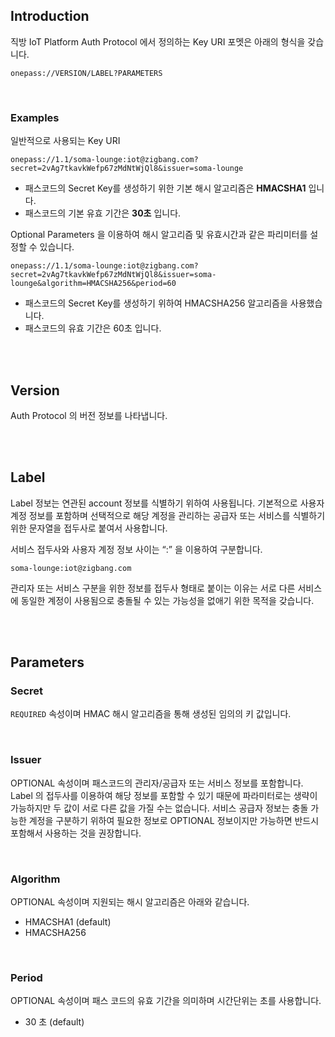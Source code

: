 ## Introduction

직방 IoT Platform Auth Protocol 에서 정의하는 Key URI 포멧은 아래의 형식을 갖습니다.

```
onepass://VERSION/LABEL?PARAMETERS
```

<br>

### Examples

일반적으로 사용되는 Key URI

```
onepass://1.1/soma-lounge:iot@zigbang.com?secret=2vAg7tkavkWefp67zMdNtWjQl8&issuer=soma-lounge
```

-   패스코드의 Secret Key를 생성하기 위한 기본 해시 알고리즘은 **HMACSHA1** 입니다.
-   패스코드의 기본 유효 기간은 **30초** 입니다.

Optional Parameters 을 이용하여 해시 알고리즘 및 유효시간과 같은 파리미터를 설정할 수 있습니다.

```
onepass://1.1/soma-lounge:iot@zigbang.com?secret=2vAg7tkavkWefp67zMdNtWjQl8&issuer=soma-lounge&algorithm=HMACSHA256&period=60
```

-   패스코드의 Secret Key를 생성하기 위하여 HMACSHA256 알고리즘을 사용했습니다.
-   패스코드의 유효 기간은 60초 입니다.

<br>
<br>

## Version

Auth Protocol 의 버전 정보를 나타냅니다.

<br>
<br>

## Label

Label 정보는 연관된 account 정보를 식별하기 위하여 사용됩니다. 기본적으로 사용자 계정 정보를 포함하며 선택적으로 해당 계정을 관리하는 공급자 또는 서비스를 식별하기 위한 문자열을 접두사로 붙여서 사용합니다.

서비스 접두사와 사용자 계정 정보 사이는 “:” 을 이용하여 구분합니다.

```
soma-lounge:iot@zigbang.com
```

관리자 또는 서비스 구분을 위한 정보를 접두사 형태로 붙이는 이유는 서로 다른 서비스에 동일한 계정이 사용됨으로 충돌될 수 있는 가능성을 없애기 위한 목적을 갖습니다.

<br>
<br>

## Parameters

### Secret

`REQUIRED` 속성이며 HMAC 해시 알고리즘을 통해 생성된 임의의 키 값입니다.

<br>

### Issuer

OPTIONAL 속성이며 패스코드의 관리자/공급자 또는 서비스 정보를 포함합니다. Label 의 접두사를 이용하여 해당 정보를 포함할 수 있기 때문에 파라미터로는 생략이 가능하지만 두 값이 서로 다른 값을 가질 수는 없습니다. 서비스 공급자 정보는 충돌 가능한 계정을 구분하기 위하여 필요한 정보로 OPTIONAL 정보이지만 가능하면 반드시 포함해서 사용하는 것을 권장합니다.

<br>

### Algorithm

OPTIONAL 속성이며 지원되는 해시 알고리즘은 아래와 같습니다.

-   HMACSHA1 (default)
-   HMACSHA256

<br>

### Period

OPTIONAL 속성이며 패스 코드의 유효 기간을 의미하며 시간단위는 초를 사용합니다.

-   30 초 (default)
